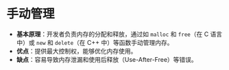 # 手动管理

* **基本原理**：开发者负责内存的分配和释放，通过如 `malloc` 和 `free`（在 C 语言中）或 `new` 和 `delete`（在 C++ 中）等函数手动管理内存。
* **优点**：提供最大控制权，能够优化内存使用。
* **缺点**：容易导致内存泄漏和使用后释放（Use-After-Free）等错误。

####
